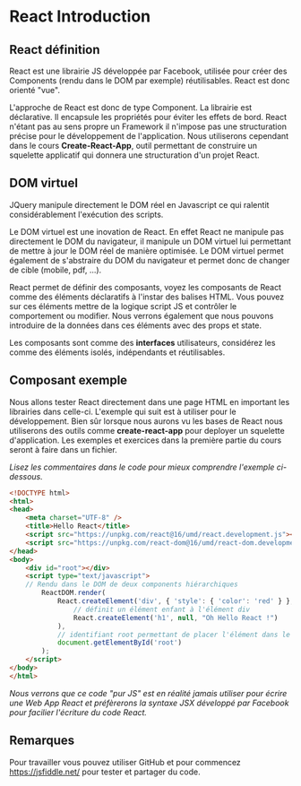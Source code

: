 # React Introduction

## React définition

React est une librairie JS développée par Facebook, utilisée pour créer des Components (rendu dans le DOM par exemple) réutilisables. React est donc orienté "vue".

L'approche de React est donc de type Component. La librairie est déclarative. Il encapsule les propriétés pour éviter les effets de bord. React n'étant pas au sens propre un Framework il n'impose pas une structuration précise pour le développement de l'application. Nous utiliserons cependant dans le cours **Create-React-App**, outil permettant de construire un squelette applicatif qui donnera une structuration d'un projet React.

## DOM virtuel

JQuery manipule directement le DOM réel en Javascript ce qui ralentit considérablement l'exécution des scripts.

Le DOM virtuel est une inovation de React. En effet React ne manipule pas directement le DOM du navigateur, il manipule un DOM virtuel lui permettant de mettre à jour le DOM réel de manière optimisée. Le DOM virtuel permet également de s'abstraire du DOM du navigateur et permet donc de changer de cible (mobile, pdf, ...).

React permet de définir des composants, voyez les composants de React comme des éléments déclaratifs à l'instar des balises HTML. Vous pouvez sur ces éléments mettre de la logique script JS et contrôler le comportement ou modifier. Nous verrons également que nous pouvons introduire de la données dans ces éléments avec des props et state.

Les composants sont comme des **interfaces** utilisateurs, considérez les comme des éléments isolés, indépendants et réutilisables.

## Composant exemple

Nous allons tester React directement dans une page HTML en important les librairies dans celle-ci. L'exemple qui suit est à utiliser pour le développement. Bien sûr lorsque nous aurons vu les bases de React nous utiliserons des outils comme **create-react-app** pour deployer un squelette d'application. Les exemples et exercices dans la première partie du cours seront à faire dans un fichier.

*Lisez les commentaires dans le code pour mieux comprendre l'exemple ci-dessous.*

```html
<!DOCTYPE html>
<html>
<head>
    <meta charset="UTF-8" />
    <title>Hello React</title>
    <script src="https://unpkg.com/react@16/umd/react.development.js"></script>
    <script src="https://unpkg.com/react-dom@16/umd/react-dom.development.js"></script>
</head>
<body>
    <div id="root"></div>
    <script type="text/javascript">
    // Rendu dans le DOM de deux components hiérarchiques
        ReactDOM.render(
            React.createElement('div', { 'style': { 'color': 'red' } },
                // définit un élément enfant à l'élément div
                React.createElement('h1', null, "Oh Hello React !")
            ),
            // identifiant root permettant de placer l'élément dans le DOM
            document.getElementById('root')
        );
    </script>
</body>
</html>
```

*Nous verrons que ce code "pur JS" est en réalité jamais utiliser pour écrire une Web App React et préfèrerons la syntaxe JSX développé par Facebook pour facilier l'écriture du code React.*


## Remarques

Pour travailler vous pouvez utiliser GitHub et pour commencez https://jsfiddle.net/ pour tester et partager du code.
